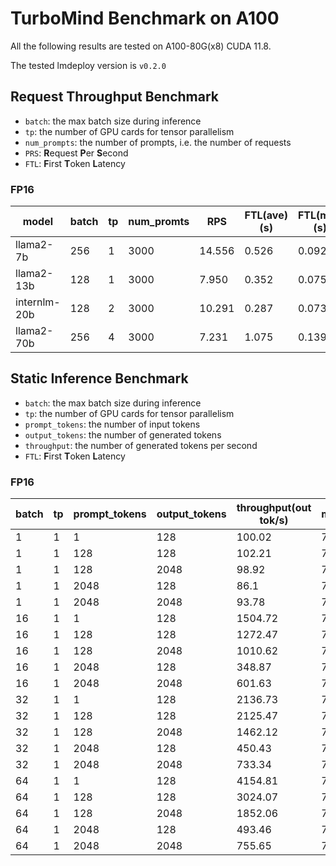 # TurboMind Benchmark on A100

All the following results are tested on A100-80G(x8) CUDA 11.8.

The tested lmdeploy version is `v0.2.0`

## Request Throughput Benchmark

- `batch`: the max batch size during inference
- `tp`: the number of GPU cards for tensor parallelism
- `num_prompts`: the number of prompts, i.e. the number of requests
- `PRS`: **R**equest **P**er **S**econd
- `FTL`: **F**irst **T**oken **L**atency

### FP16

| model        | batch | tp  | num_promts | RPS    | FTL(ave)(s) | FTL(min)(s) | FTL(max)(s) | 50%(s) | 75%(s) | 95%(s) | 99%(s) | throughput(out tok/s) | throughput(total tok/s) |
| ------------ | ----- | --- | ---------- | ------ | ----------- | ----------- | ----------- | ------ | ------ | ------ | ------ | --------------------- | ----------------------- |
| llama2-7b    | 256   | 1   | 3000       | 14.556 | 0.526       | 0.092       | 4.652       | 0.066  | 0.101  | 0.155  | 0.220  | 3387.419              | 6981.159                |
| llama2-13b   | 128   | 1   | 3000       | 7.950  | 0.352       | 0.075       | 4.193       | 0.051  | 0.067  | 0.138  | 0.202  | 1850.145              | 3812.978                |
| internlm-20b | 128   | 2   | 3000       | 10.291 | 0.287       | 0.073       | 3.845       | 0.053  | 0.072  | 0.113  | 0.161  | 2053.266              | 4345.057                |
| llama2-70b   | 256   | 4   | 3000       | 7.231  | 1.075       | 0.139       | 14.524      | 0.102  | 0.153  | 0.292  | 0.482  | 1682.738              | 3467.969                |

## Static Inference Benchmark

- `batch`: the max batch size during inference
- `tp`: the number of GPU cards for tensor parallelism
- `prompt_tokens`: the number of input tokens
- `output_tokens`: the number of generated tokens
- `throughput`: the number of generated tokens per second
- `FTL`: **F**irst **T**oken **L**atency

### FP16

| batch | tp  | prompt_tokens | output_tokens | throughput(out tok/s) | mem(GB) | FTL(ave)(s) | FTL(min)(s) | FTL(max)(s) | 50%(s) | 75%(s) | 95%(s) | 99%(s) |
| ----- | --- | ------------- | ------------- | --------------------- | ------- | ----------- | ----------- | ----------- | ------ | ------ | ------ | ------ |
| 1     | 1   | 1             | 128           | 100.02                | 76.55   | 0.011       | 0.01        | 0.011       | 0.009  | 0.009  | 0.01   | 0.011  |
| 1     | 1   | 128           | 128           | 102.21                | 76.59   | 0.022       | 0.022       | 0.022       | 0.01   | 0.01   | 0.01   | 0.01   |
| 1     | 1   | 128           | 2048          | 98.92                 | 76.59   | 0.022       | 0.022       | 0.022       | 0.01   | 0.01   | 0.01   | 0.01   |
| 1     | 1   | 2048          | 128           | 86.1                  | 76.77   | 0.139       | 0.139       | 0.14        | 0.01   | 0.01   | 0.01   | 0.011  |
| 1     | 1   | 2048          | 2048          | 93.78                 | 76.77   | 0.14        | 0.139       | 0.141       | 0.011  | 0.011  | 0.011  | 0.011  |
| 16    | 1   | 1             | 128           | 1504.72               | 76.59   | 0.021       | 0.011       | 0.031       | 0.01   | 0.011  | 0.011  | 0.013  |
| 16    | 1   | 128           | 128           | 1272.47               | 76.77   | 0.129       | 0.023       | 0.149       | 0.011  | 0.011  | 0.012  | 0.014  |
| 16    | 1   | 128           | 2048          | 1010.62               | 76.77   | 0.13        | 0.023       | 0.144       | 0.015  | 0.018  | 0.02   | 0.021  |
| 16    | 1   | 2048          | 128           | 348.87                | 78.3    | 2.897       | 0.143       | 3.576       | 0.02   | 0.021  | 0.022  | 0.025  |
| 16    | 1   | 2048          | 2048          | 601.63                | 78.3    | 2.678       | 0.142       | 3.084       | 0.025  | 0.028  | 0.03   | 0.031  |
| 32    | 1   | 1             | 128           | 2136.73               | 76.62   | 0.079       | 0.014       | 0.725       | 0.011  | 0.012  | 0.013  | 0.021  |
| 32    | 1   | 128           | 128           | 2125.47               | 76.99   | 0.214       | 0.022       | 0.359       | 0.012  | 0.013  | 0.014  | 0.035  |
| 32    | 1   | 128           | 2048          | 1462.12               | 76.99   | 0.2         | 0.026       | 0.269       | 0.021  | 0.026  | 0.031  | 0.033  |
| 32    | 1   | 2048          | 128           | 450.43                | 78.3    | 4.288       | 0.143       | 5.267       | 0.031  | 0.032  | 0.034  | 0.161  |
| 32    | 1   | 2048          | 2048          | 733.34                | 78.34   | 4.118       | 0.19        | 5.429       | 0.04   | 0.045  | 0.05   | 0.053  |
| 64    | 1   | 1             | 128           | 4154.81               | 76.71   | 0.042       | 0.013       | 0.21        | 0.012  | 0.018  | 0.028  | 0.041  |
| 64    | 1   | 128           | 128           | 3024.07               | 77.43   | 0.44        | 0.026       | 1.061       | 0.014  | 0.018  | 0.026  | 0.158  |
| 64    | 1   | 128           | 2048          | 1852.06               | 77.96   | 0.535       | 0.027       | 1.231       | 0.03   | 0.041  | 0.048  | 0.053  |
| 64    | 1   | 2048          | 128           | 493.46                | 78.4    | 6.59        | 0.142       | 16.235      | 0.046  | 0.049  | 0.055  | 0.767  |
| 64    | 1   | 2048          | 2048          | 755.65                | 78.4    | 39.105      | 0.142       | 116.285     | 0.047  | 0.049  | 0.051  | 0.207  |
